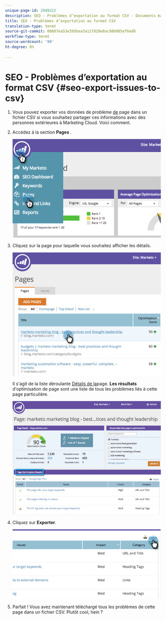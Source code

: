 ```yaml
---
unique-page-id: 2949222
description: SEO - Problèmes d’exportation au format CSV - Documents marketing - Documentation du produit
title: SEO - Problèmes d’exportation au format CSV
translation-type: tm+mt
source-git-commit: 00887ea53e395bea3a11fd28e0ac98b085ef6ed8
workflow-type: tm+mt
source-wordcount: '99'
ht-degree: 0%

---
```



# SEO - Problèmes d’exportation au format CSV {#seo-export-issues-to-csv}

1. Vous pouvez exporter vos données de problème [de](seo-understanding-pages.md) page dans un fichier CSV si vous souhaitez partager ces informations avec des personnes extérieures à Marketing Cloud. Voici comment.
1. Accédez à la section **Pages** .

   ![](assets/image2014-9-18-13-3a16-3a5.png)

1. Cliquez sur la page pour laquelle vous souhaitez afficher les détails.

   ![](assets/image2014-9-18-13-3a16-3a8.png)

   Il s&#39;agit de la liste déroulante [Détails de la](seo-using-the-page-detail-drill-down.md)page. **Les résultats** d&#39;optimisation de page sont une liste de tous les problèmes liés à cette page particulière.

   ![](assets/image2014-9-18-13-3a16-3a12.png)

1. Cliquez sur **Exporter**.

   ![](assets/image2014-9-18-13-3a16-3a39.png)

1. Parfait ! Vous avez maintenant téléchargé tous les problèmes de cette page dans un fichier CSV. Plutôt cool, hein ?

